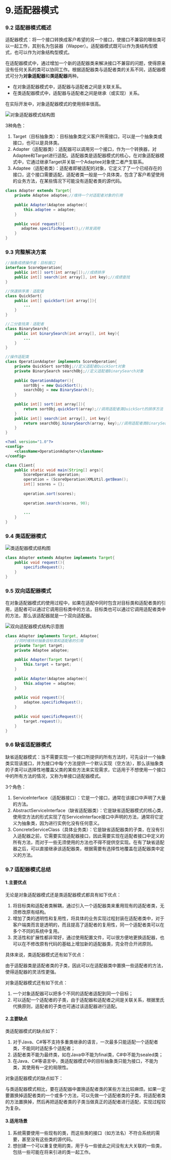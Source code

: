 # 9.适配器模式

### 9.2 适配器模式概述

适配器模式：将一个接口转换成客户希望的另一个接口，使接口不兼容的哪些类可以一起工作，其别名为包装器（Wapper）。适配器模式既可以作为类结构型模式，也可以作为对象结构型模式。

在适配器模式中，通过增加一个新的适配器类来解决接口不兼容的问题，使得原来没有任何关系的类可以协同工作。根据适配器类与适配者类的关系不同，适配器模式可分为**对象适配器**和**类适配器**两种。

- 在对象适配器模式中，适配器与适配者之间是关联关系。
- 在类适配器模式中，适配器与适配者之间是继承（或实现）关系。

在实际开发中，对象适配器模式的使用频率很高。

![对象适配器模式结构图](https://github.com/chenshuaiyu/Notes/blob/master/DesignPatterns/设计模式的艺术/assets/对象适配器模式结构图.PNG)

3种角色：

1. Target（目标抽象类）：目标抽象类定义客户所需接口，可以是一个抽象类或接口，也可以是具体类。
2. Adapter（适配器类）：适配器可以调用另一个接口，作为一个转换器，对Adaptee和Target进行适配。适配器类是适配器模式的核心，在对象适配器模式中，它通过继承Target并关联一个Adaptee对象使二者产生联系。
3. Adaptee（适配者类）：适配者即被适配的对象，它定义了了一个已经存在的接口，这个接口需要适配，适配者类一般是一个具体类，包含了客户希望使用的业务方法，在某些情况下可能没有适配者类的源代码。

```java
class Adapter extends Target{
    private Adaptee adaptee;//维持一个对适配者对象的引用
    
    public Adapter(Adaptee adaptee){
        this.adaptee = adaptee;
    }
    
    public void request(){
       adaptee.specificRequest();//转发调用 
    }
}
```

### 9.3 完整解决方案

```java
//抽象成绩操作者：目标接口
interface ScoreOperation{
    public int[] sort(int array[]);//成绩排序
    public int[] search(int array[], int key);//成绩查找
}

//快速排序类：适配者
class QuickSort{
    public int[] quickSort(int array[]){
        ...
    }
}

//二分查找类：适配者
class BinarySearch{
    public int binarySearch(int array[], int key){
        ...
    }
}

//操作适配类
class OperationAdapter implements ScoreOperation{
    private QuickSort sortObj;//定义适配者QuickSort对象
    private BinarySearch searchObj;//定义适配者BinarySearch对象
    
    public OperationAdapter(){
        sortObj = new QuickSort();
        searchObj = new BinarySearch();
    }
    
    public int[] sort(int array[]){
    	return sortObj.quickSort(array);//调用适配者类QuickSort的排序方法
    }
    public int[] search(int array[], int key){
        return searchObj.binarySearch(array, key);//调用适配者类BinarySearch的查找方法
    }
}
```

```xml
<?xml version="1.0"?>
<config>
	<className>OperationAdapter</className>
</config>
```

```java
class Client{
    public static void main(String[] args){
        ScoreOperation operation;
        operation = (ScoreOperation)XMLUtil.getBean();
        int[] scores = {};
        
        operation.sort(scores);
        
        operation.search(scores, 90);
        
        ...
    }
}
```

### 9.4 类适配器模式

![类适配器模式结构图](https://github.com/chenshuaiyu/Notes/blob/master/DesignPatterns/设计模式的艺术/assets/类适配器模式结构图.PNG)

```java
class Adapter extends Adaptee implements Target{
    public void request(){
        specificRequest();
    }
}
```

### 9.5 双向适配器模式

在对象适配器模式的使用过程中，如果在适配中同时包含对目标类和适配者类的引用，适配者可以通过它调用目标类中的方法，目标类也可以通过它调用适配者类中的方法，那么该适配器就是一个双向适配器。

![双向适配器模式结构示意图](https://github.com/chenshuaiyu/Notes/blob/master/DesignPatterns/设计模式的艺术/assets/双向适配器模式结构示意图.PNG)

```java
class Adapter implements Target, Adaptee{
    //同时维持对抽象目标类和适配者的引用
    private Target target;
    private Adaptee adaptee;
    
    public Adapter(Target target){
		this.target = target;
    }
    
    public Adapter(Adaptee adaptee){
		this.adaptee = adaptee;
    }
    
    public void request(){
        adaptee.specificRequest();
    }
    
    public void specificRequest(){
        target.request();
    }
}
```

### 9.6 缺省适配器模式

缺省适配器模式：当不需要实现一个接口所提供的所有方法时，可先设计一个抽象类实现该接口，并为接口中每个方法提供一个默认实现（空方法），那么该抽象类的子类可以选择性地覆盖父类的某些方法来实现需求，它适用于不想使用一个接口中的所有方法的情况，又称为单接口适配器模式。

3个角色：

1. ServiceInterface（适配器接口）：它是一个接口，通常在该接口中声明了大量的方法。
2. AbstractServiceInterface（缺省适配器类）：它是缺省适配器模式的核心类，使用空方法的形式实现了在ServiceInterface接口中声明的方法，通常将它定义为抽象类，因为进行实例化没有任何意义。
3. ConcreteServiceClass（具体业务类）：它是缺省适配器类的子类，在没有引入适配器之前，它需要实现适配器接口，因此需要实现在适配者接口中定义的所有方法，而对于一些无须使用的方法也不得不提供空实现。在有了缺省适配器之后，可以直接继承该适配器类，根据需要有选择性地覆盖在适配器类中定义的方法。

### 9.7 适配器模式总结

#### 1.主要优点

无论是对象适配器模式还是类适配器模式都具有如下优点：

1. 将目标类和适配者类解耦，通过引入一个适配器类来重用现有的适配者类，无须修改原有结构。
2. 增加了类的透明性和复用性，将具体的业务实现过程封装在适配者类中，对于客户端类而言是透明的，而且提高了适配者的复用性，同一个适配者类可以在多个不同的系统中复用。
3. 灵活性和扩展性都非常好，通过使用配置文件，可以很方便地更换适配器，也可以在不修改原有代码的基础上增加新的适配器类，完全符合开闭原则。

具体来说，类适配器模式还有如下优点：

由于适配器类是适配者类的子类，因此可以在适配器类中置换一些适配者的方法，使得适配器的灵活性更强。

对象适配器模式还有如下优点：

1. 一个对象适配器可以把多个不同的适配者适配到同一个目标；
2. 可以适配一个适配者的子类，由于适配器和适配者之间是关联关系，根据里氏代换原则，适配者的子类也可通过该适配器进行适配。

#### 2.主要缺点

类适配器模式的缺点如下：

1. 对于Java、C#等不支持多重类继承的语言，一次最多只能适配一个适配者类，不能同时适配多个适配者；
2. 适配者类不能为最终类，如在Java中不能为final类，C#中不能为sealed类；
3. 在Java、C#等语言中，类适配器模式中的目标抽象类只能为接口，不能为类，其使用有一定的局限性。

对象适配器模式的缺点如下：

与类适配器模式相比，要在适配器中置换适配者类的某些方法比较麻烦。如果一定要置换掉适配者类的一个或多个方法，可以先做一个适配者类的子类，将适配者类的方法置换掉，然后再把适配者类的子类当做真正的适配者进行适配，实现过程较为复杂。

#### 3.适用场景

1. 系统需要使用一些现有的类，而这些类的接口（如方法名）不符合系统的需要，甚至没有这些类的源代码。
2. 想创建一个可以重复使用的类，用于与一些彼此之间没有太大关联的一些类，包括一些可能在将来引进的类一起工作。